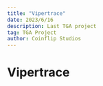 ```yaml
---
title: "Vipertrace"
date: 2023/6/16
description: Last TGA project
tag: TGA Project
author: Coinflip Studios
---
```


# Vipertrace
